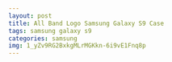 ```yaml
---
layout: post
title: All Band Logo Samsung Galaxy S9 Case
tags: samsung galaxy s9
categories: samsung
img: 1_yZv9RG2BxkgMLrMGKkn-6i9vE1Fnq8p
---
```

